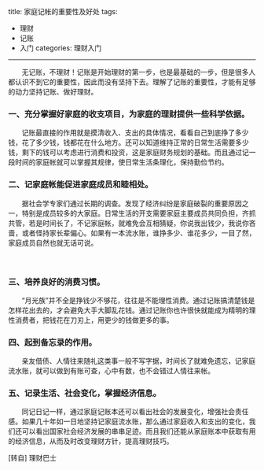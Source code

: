 title: 家庭记帐的重要性及好处
tags: 
  - 理财 
  - 记账
  - 入门
categories: 理财入门
---


&#160; &#160; &#160; &#160;无记账，不理财！记账是开始理财的第一步，也是最基础的一步，但是很多人都认识不到它的重要性，因此而没有坚持下去。理解了记账的重要性，才能有足够的动力坚持记账、做好理财。
<!-- more -->
### 一、充分掌握好家庭的收支项目，为家庭的理财提供一些科学依据。　


&#160; &#160; &#160; &#160;记账最直接的作用就是摸清收入、支出的具体情况，看看自己到底挣了多少钱，花了多少钱，钱都花在什么地方。还可以知道维持正常的日常生活需要多少钱，剩下的钱可以考虑进行消费和投资，这是家庭财务规划的基础。而且通过记一段时间的家庭帐就可以掌握其规律，使日常生活条理化，保持勤俭节约。


### 二、记家庭帐能促进家庭成员和睦相处。


&#160; &#160; &#160; &#160;据社会学专家们通过长期的调查。发现了经济纠纷是家庭破裂的重要原因之一，特别是成员较多的大家庭。日常生活的开支需要家庭主要成员共同负担，齐抓共管，若是时间长了，不记家庭帐，就难免会互相猜疑，你说我出钱少，我说你吝啬，或者怪持家长辈偏心。如果有一本流水账，谁挣多少、谁花多少，一目了然，家庭成员自然也就无话可说。

　　

### 三、培养良好的消费习惯。


&#160; &#160; &#160; &#160;“月光族”并不全是挣钱少不够花，往往是不能理性消费。通过记账搞清楚钱是怎样花出去的，才会避免大手大脚乱花钱。通过记账你也许很快就能成为精明的理性消费者，把钱花在刀刃上，用更少的钱做更多的事。


### 四、起到备忘录的作用。  


&#160; &#160; &#160; &#160;亲友借债、人情往来随礼这类事一般不写字据，时间长了就难免遗忘，记家庭流水账，就可以做到有账可查，心中有数，也不会错过人情往来帐。


### 五、记录生活、社会变化，掌握经济信息。


&#160; &#160; &#160; &#160;同记日记一样，通过家庭记账本还可以看出社会的发展变化，增强社会责任感。如果几十年如一日地坚持记家庭流水账，那么通过家庭收入和支出的变化，我们还可以看出国家社会经济发展的串串足迹。而且我们还能从家庭账本中获取有用的经济信息，从而及时改变理财方针，提高理财技巧。

[转自] 理财巴士